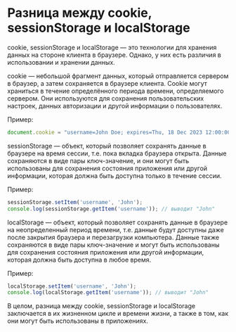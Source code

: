 # Разница между cookie, sessionStorage и localStorage

cookie, sessionStorage и localStorage — это технологии для хранения данных на стороне клиента в браузере. Однако, у них есть различия в использовании и хранении данных.

cookie — небольшой фрагмент данных, который отправляется сервером в браузер, а затем сохраняется в браузере клиента. Cookie могут храниться в течение определённого периода времени, определяемого сервером. Они используются для сохранения пользовательских настроек, данных авторизации и другой информации о пользователях.

Пример:

```JavaScript
document.cookie = "username=John Doe; expires=Thu, 18 Dec 2023 12:00:00 UTC; path=/";
```

sessionStorage — объект, который позволяет сохранять данные в браузере на время сессии, т.е. пока вкладка браузера открыта. Данные сохраняются в виде пары ключ-значение, и они могут быть использованы для сохранения состояния приложения или другой информации, которая должна быть доступна только в течение сессии.

Пример:

```JavaScript
sessionStorage.setItem('username', 'John');
console.log(sessionStorage.getItem('username')); // выводит "John"
```

localStorage — объект, который позволяет сохранять данные в браузере на неопределенный период времени, т.е. данные будут доступны даже после закрытия браузера и перезагрузки компьютера. Данные также сохраняются в виде пары ключ-значение и могут быть использованы для сохранения состояния приложения или другой информации, которая должна быть доступна в любое время.

Пример:

```JavaScript
localStorage.setItem('username', 'John');
console.log(localStorage.getItem('username')); // выводит "John"
```

В целом, разница между cookie, sessionStorage и localStorage заключается в их жизненном цикле и времени жизни, а также в том, как они могут быть использованы в приложениях.
